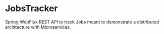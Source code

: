 # JobsTracker
Spring WebFlux REST API to track Jobs meant to demonstrate a distributed architecture with Microservices.
